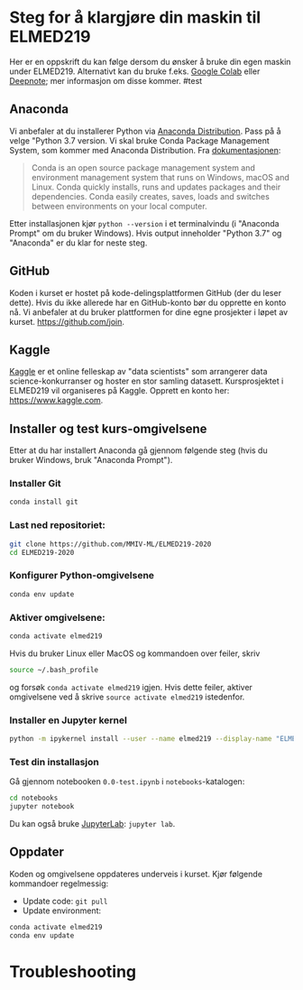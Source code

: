 # Steg for å klargjøre din maskin til ELMED219

Her er en oppskrift du kan følge dersom du ønsker å bruke din egen maskin under ELMED219. Alternativt kan du bruke f.eks. [Google Colab](https://colab.research.google.com/) eller [Deepnote](https://www.deepnote.com); mer informasjon om disse kommer.
#test

## Anaconda
Vi anbefaler at du installerer Python via [Anaconda Distribution](https://www.anaconda.com/distribution). Pass på å velge "Python 3.7 version. Vi skal bruke Conda Package Management System, som kommer med Anaconda Distribution. Fra [dokumentasjonen](https://conda.io/docs):
> Conda is an open source package management system and environment management system that runs on Windows, macOS and Linux. Conda quickly installs, runs and updates packages and their dependencies. Conda easily creates, saves, loads and switches between environments on your local computer. 

Etter installasjonen kjør `python --version` i et terminalvindu (i "Anaconda Prompt" om du bruker Windows). Hvis output inneholder "Python 3.7" og "Anaconda" er du klar for neste steg.

## GitHub
Koden i kurset er hostet på kode-delingsplattformen GitHub (der du leser dette). Hvis du ikke allerede har en GitHub-konto bør du opprette en konto nå. Vi anbefaler at du bruker plattformen for dine egne prosjekter i løpet av kurset. https://github.com/join.

## Kaggle
[Kaggle](https://www.kaggle.com) er et online felleskap av "data scientists" som arrangerer data science-konkurranser og hoster en stor samling datasett. Kursprosjektet i ELMED219 vil organiseres på Kaggle. Opprett en konto her: https://www.kaggle.com. 

## Installer og test kurs-omgivelsene

Etter at du har installert Anaconda gå gjennom følgende steg (hvis du bruker Windows, bruk "Anaconda Prompt").

### Installer Git
```bash
conda install git
```
### Last ned repositoriet: 
```bash
git clone https://github.com/MMIV-ML/ELMED219-2020
cd ELMED219-2020
```
### Konfigurer Python-omgivelsene
```bash
conda env update
```

### Aktiver omgivelsene:
```bash
conda activate elmed219
```
Hvis du bruker Linux eller MacOS og kommandoen over feiler, skriv 
```bash 
source ~/.bash_profile
``` 
og forsøk `conda activate elmed219` igjen. Hvis dette feiler, aktiver omgivelsene ved å skrive `source activate elmed219` istedenfor.

### Installer en Jupyter kernel
```bash
python -m ipykernel install --user --name elmed219 --display-name "ELMED219"
```

### Test din installasjon
Gå gjennom notebooken `0.0-test.ipynb` i `notebooks`-katalogen:
```bash
cd notebooks
jupyter notebook
```
Du kan også bruke [JupyterLab](https://github.com/jupyterlab/jupyterlab): `jupyter lab`.

## Oppdater
Koden og omgivelsene oppdateres underveis i kurset. Kjør følgende kommandoer regelmessig:
* Update code: `git pull`
* Update environment: 
```bash
conda activate elmed219
conda env update
```

# Troubleshooting
